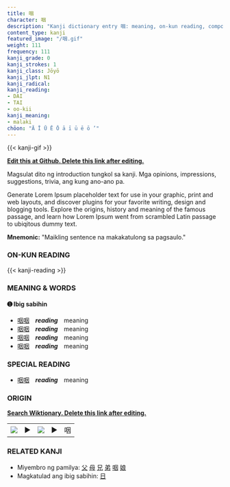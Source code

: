 ```yaml
---
title: 咽
character: 咽
description: "Kanji dictionary entry 咽: meaning, on-kun reading, compounds, origin, related kanji"
content_type: kanji
featured_image: "/咽.gif"
weight: 111
frequency: 111
kanji_grade: 0
kanji_strokes: 1
kanji_class: Jōyō
kanji_jlpt: N1
kanji_radical: 
kanji_reading: 
- DAI
- TAI
- oo-kii
kanji_meaning:
- malaki
chōon: "Ā Ī Ū Ē Ō ā ī ū ē ō ’"
---
```

[//]: # (Don't edit the line below. Kanji animated GIF code is automatically generated.)
{{< kanji-gif >}}

[//]: # (Edit below this line.)

**[Edit this at Github. Delete this link after editing.](https://github.com/tim0g/tim/tree/main/content/kanji/咽/index.md)**

Magsulat dito ng introduction tungkol sa kanji. Mga opinions, impressions, suggestions, trivia, ang kung ano-ano pa.

Generate Lorem Ipsum placeholder text for use in your graphic, print and web layouts, and discover plugins for your favorite writing, design and blogging tools. Explore the origins, history and meaning of the famous passage, and learn how Lorem Ipsum went from scrambled Latin passage to ubiqitous dummy text.
 
**Mnemonic:** "Maikling sentence na makakatulong sa pagsaulo."

### ON-KUN READING

[//]: # (Don't edit the line below. ON-KUN READING code is automatically generated.)
{{< kanji-reading >}}

### MEANING & WORDS

#### ➊ **Ibig sabihin**
  - [咽](../咽)[咽](../咽)　***reading***　meaning
  - [咽](../咽)[咽](../咽)　***reading***　meaning
  - [咽](../咽)[咽](../咽)　***reading***　meaning
  - [咽](../咽)[咽](../咽)　***reading***　meaning

### SPECIAL READING
  - [咽](../咽)[咽](../咽)　***reading***　meaning

### ORIGIN

**[Search Wiktionary. Delete this link after editing.](https://wiktionary.org/wiki/咽)**
<table class="kanji-table"><tr><td>
<img src="60px-咽-bronze.svg.png">
</td><td>▶</td><td>
<img src="60px-咽-oracle.svg.png">
</td><td>▶</td>
<td class="kanji-origin">咽</td>
</tr></table>

### RELATED KANJI
- Miyembro ng pamilya: [父](../父) [母](../母) [兄](../兄) [弟](../弟) [咽](../咽) [娘](../娘)
- Magkatulad ang ibig sabihin: [日](../日)
